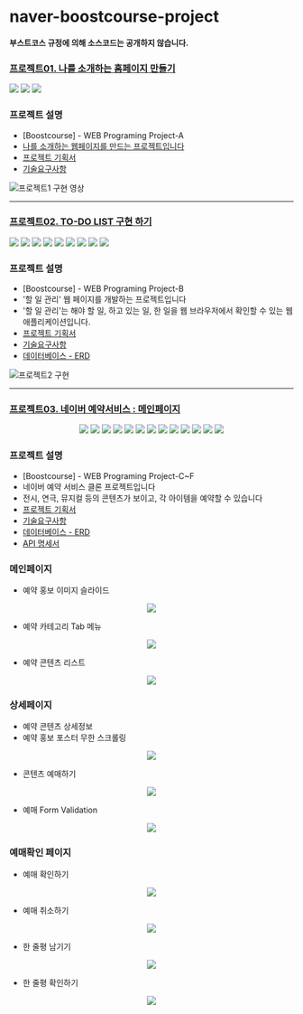 # naver-boostcourse-project
**부스트코스 규정에 의해 소스코드는 공개하지 않습니다.**

### [프로젝트01. 나를 소개하는 홈페이지 만들기](https://www.edwith.org/boostcourse-web/project/4/content/3#summary)
<p align="left">
<!-- tag -->
  <img src='https://img.shields.io/static/v1?label=HTML5&message=.&color=success'/>
  <img src='https://img.shields.io/static/v1?label=CSS3&message=.&color=blue'/>
  <img src='https://img.shields.io/static/v1?label=Servlet&message=3.1&color=lightgrey'/>
</p>

### 프로젝트 설명
- [Boostcourse] - WEB Programing Project-A
- [나를 소개하는 웹페이지를 만드는 프로젝트입니다](https://github.com/Ljuhun/naver-boostcourse-project/wiki/project01)
- [프로젝트 기획서](https://docs.google.com/presentation/d/1Q0qZO7mEh5VFcm2riFsP0XViNaKUP7Bj5NCjiia3hyo/edit#slide=id.g7b8037d172_0_0)
- [기술요구사항](https://github.com/Ljuhun/naver-boostcourse-project/wiki/project01)

![프로젝트1 구현 영상](https://github.com/Ljuhun/naver-boostcourse-project/assets/89209356/871e7114-8c4a-41ba-96a0-1ce1c7891c86)

-----

### [프로젝트02. TO-DO LIST 구현 하기](https://www.edwith.org/boostcourse-web/project/7/content/6#summary)
<p align="left">
<!-- tag -->
  <img src='https://img.shields.io/static/v1?label=HTML5&message=.&color=success'/>
  <img src='https://img.shields.io/static/v1?label=CSS3&message=.&color=blue'/>
  <img src='https://img.shields.io/static/v1?label=Javascript&message=ES6&color=important'/>
  <img src='https://img.shields.io/static/v1?label=SpringFramework&message=5.2.5&color=blue'/>
  <img src='https://img.shields.io/static/v1?label=Maven&message=.&color=blue'/>
  <img src='https://img.shields.io/static/v1?label=Tomcat&message=8.5&color=important'/>
  <img src='https://img.shields.io/static/v1?label=SpringJDBC&message=5.2.5&color=important'/>
  <img src='https://img.shields.io/static/v1?label=MySQL&message=8.0&color=lightgrey'/>
  <img src='https://img.shields.io/static/v1?label=Servlet&message=3.1&color=lightgrey'/>
</p>

### 프로젝트 설명
- [Boostcourse] - WEB Programing Project-B
- '할 일 관리' 웹 페이지를 개발하는 프로젝트입니다
- '할 일 관리'는 해야 할 일, 하고 있는 일, 한 일을 웹 브라우저에서 확인할 수 있는 웹 애플리케이션입니다.
- [프로젝트 기획서](https://docs.google.com/presentation/d/163ZmA14C4OGB85QnlXMOo9vO9KFN3YzXYbTYPW7wngs/edit#slide=id.p4)
- [기술요구사항](https://github.com/Ljuhun/naver-boostcourse-project/wiki/project02)
- [데이터베이스 - ERD](https://docs.google.com/document/d/1pBowlJCG-6yUOoEBRmLKVbIHh2k25qIWUhS4bv7SMSk/edit)

![프로젝트2 구현](https://github.com/Ljuhun/naver-boostcourse-project/assets/89209356/46fdfccc-3803-41fe-9008-9895b64a2a0a)

-----

### [프로젝트03. 네이버 예약서비스 : 메인페이지](https://www.edwith.org/boostcourse-web/project/8/content/7)
<p align="middle">
<!-- tag -->
  <img src='https://img.shields.io/static/v1?label=HTML5&message=.&color=success'/>
  <img src='https://img.shields.io/static/v1?label=CSS3&message=.&color=blue'/>
  <img src='https://img.shields.io/static/v1?label=Javascript&message=ES6&color=important'/>
  <img src='https://img.shields.io/static/v1?label=Java&message=1.8&color=yellow'/>
  <img src='https://img.shields.io/static/v1?label=Servlet&message=3.1&color=lightgrey'/>
  <img src='https://img.shields.io/static/v1?label=SpringFramework&message=5.2.5&color=blue'/>
  <img src='https://img.shields.io/static/v1?label=SpringMVC&message=5.2.5&color=blue'/>
  <img src='https://img.shields.io/static/v1?label=Maven&message=.&color=blue'/>
  <img src='https://img.shields.io/static/v1?label=Tomcat&message=8.5&color=important'/>
  <img src='https://img.shields.io/static/v1?label=SpringJDBC&message=5.2.5&color=important'/>
  <img src='https://img.shields.io/static/v1?label=MySQL&message=8.0&color=lightgrey'/>
  <img src='https://img.shields.io/static/v1?label=Handlebar&message=.&color=success'/>
  <img src='https://img.shields.io/static/v1?label=JQuery&message=.&color=important'/>
</p>

### 프로젝트 설명
- [Boostcourse] - WEB Programing Project-C~F
- 네이버 예약 서비스 클론 프로젝트입니다
- 전시, 연극, 뮤지컬 등의 콘텐츠가 보이고, 각 아이템을 예약할 수 있습니다
- [프로젝트 기획서](https://github.com/Ljuhun/naver-boostcourse-project/wiki/project03)
- [기술요구사항](https://github.com/Ljuhun/naver-boostcourse-project/wiki/project03)
- [데이터베이스 - ERD](https://docs.google.com/document/d/1S7_WCuwLT7JvGI1mJstQo-nofLrsgMq_tVO_VswMOrI/edit)
- [API 명세서](http://49.236.147.192:9090/swagger-ui.html)

### 메인페이지
  - 예약 홍보 이미지 슬라이드
<p align="center"><img src="https://user-images.githubusercontent.com/32856129/99910445-666d0400-2d31-11eb-8a96-3d0332356048.gif"></p>

  - 예약 카테고리 Tab 메뉴
<p align="center"><img src="https://user-images.githubusercontent.com/32856129/99910548-fca12a00-2d31-11eb-8cc8-5e98ff35e0f6.gif"></p>

  - 예약 콘텐츠 리스트
<p align="center"><img src="https://user-images.githubusercontent.com/32856129/99910623-71746400-2d32-11eb-81e4-db7adef7e87a.gif"></p>

### 상세페이지
  - 예약 콘텐츠 상세정보
  - 예약 홍보 포스터 무한 스크롤링
<p align="center"><img src="https://user-images.githubusercontent.com/32856129/99910831-9a492900-2d33-11eb-99bf-b76b6904cd2a.gif"></p>

  - 콘텐츠 예매하기
<p align="center"><img src="https://user-images.githubusercontent.com/32856129/99911096-7f77b400-2d35-11eb-855a-0928d6a25d1a.gif"></p>

  - 예매 Form Validation
<p align="center"><img src="https://user-images.githubusercontent.com/32856129/99911209-1a708e00-2d36-11eb-8452-c68b58a5d39f.gif"></p>  

### 예매확인 페이지
  - 예매 확인하기
<p align="center"><img src="https://user-images.githubusercontent.com/32856129/99911421-ac2ccb00-2d37-11eb-91d3-ce8ff5f6f10c.gif"></p> 

  - 예매 취소하기
<p align="center"><img src="https://user-images.githubusercontent.com/32856129/99911475-09288100-2d38-11eb-8212-3eb393b617e9.gif"></p>   
   
  - 한 줄평 남기기
<p align="center"><img src="https://user-images.githubusercontent.com/32856129/99911538-894ee680-2d38-11eb-91ba-c15bdb5c9bce.gif"></p>   

  - 한 줄평 확인하기
<p align="center"><img src="https://user-images.githubusercontent.com/32856129/99911584-d0d57280-2d38-11eb-85e0-e3e51e8e0318.gif"></p>
